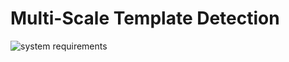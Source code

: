 # Multi-Scale Template Detection
![system requirements](https://img.shields.io/badge/Python-3.6.8-orange)
